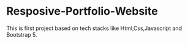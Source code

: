 # Resposive-Portfolio-Website
This is first project based on tech stacks like Html,Css,Javascript and Bootstrap 5.
